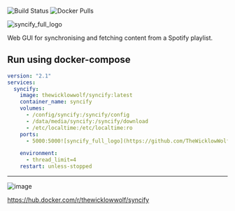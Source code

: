 ![Build Status](https://github.com/TheWicklowWolf/Syncify/actions/workflows/main.yml/badge.svg)
![Docker Pulls](https://img.shields.io/docker/pulls/thewicklowwolf/syncify.svg)

<p align="center">


![syncify_full_logo](https://github.com/TheWicklowWolf/Syncify/assets/111055425/e9b5e271-a7ef-4e9b-9a47-2436a6f06b44)


</p>

Web GUI for synchronising and fetching content from a Spotify playlist.


## Run using docker-compose

```yaml
version: "2.1"
services:
  syncify:
    image: thewicklowwolf/syncify:latest
    container_name: syncify
    volumes:
      - /config/syncify:/syncify/config
      - /data/media/syncify:/syncify/download
      - /etc/localtime:/etc/localtime:ro
    ports:
      - 5000:5000![syncify_full_logo](https://github.com/TheWicklowWolf/Syncify/assets/111055425/20291a15-877d-4638-bf58-1a3e5d000f1d)

    environment:
      - thread_limit=4
    restart: unless-stopped
```

---

<p align="center">


![image](https://github.com/TheWicklowWolf/Syncify/assets/111055425/025365a6-095f-4110-9c28-4be2921d6f47)


</p>


https://hub.docker.com/r/thewicklowwolf/syncify
